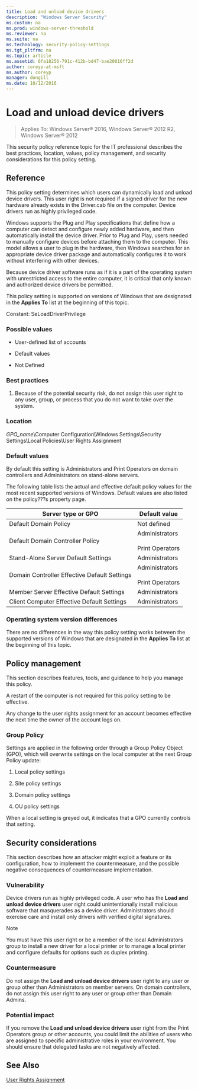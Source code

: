 ```yaml
---
title: Load and unload device drivers
description: "Windows Server Security"
ms.custom: na
ms.prod: windows-server-threshold
ms.reviewer: na
ms.suite: na
ms.technology: security-policy-settings
ms.tgt_pltfrm: na
ms.topic: article
ms.assetid: 6fa18256-791c-412b-bd47-bae20016ff2d
author: coreyp-at-msft
ms.author: coreyp
manager: dongill
ms.date: 10/12/2016
---
```

# Load and unload device drivers

>Applies To: Windows Server&reg; 2016, Windows Server&reg; 2012 R2, Windows Server&reg; 2012

This security policy reference topic for the IT professional describes the best practices, location, values, policy management, and security considerations for this policy setting.  
  
## Reference  
This policy setting determines which users can dynamically load and unload device drivers. This user right is not required if a signed driver for the new hardware already exists in the Driver.cab file on the computer. Device drivers run as highly privileged code.  
  
Windows supports the Plug and Play specifications that define how a computer can detect and configure newly added hardware, and then automatically install the device driver. Prior to Plug and Play, users needed to manually configure devices before attaching them to the computer. This model allows a user to plug in the hardware, then Windows searches for an appropriate device driver package and automatically configures it to work without interfering with other devices.  
  
Because device driver software runs as if it is a part of the operating system with unrestricted access to the entire computer, it is critical that only known and authorized device drivers be permitted.  
  
This policy setting is supported on versions of Windows that are designated in the **Applies To** list at the beginning of this topic.  
  
Constant: SeLoadDriverPrivilege  
  
### Possible values  
  
-   User-defined list of accounts  
  
-   Default values  
  
-   Not Defined  
  
### Best practices  
  
1.  Because of the potential security risk, do not assign this user right to any user, group, or process that you do not want to take over the system.  
  
### Location  
*GPO_name*\Computer Configuration\Windows Settings\Security Settings\Local Policies\User Rights Assignment  
  
### Default values  
By default this setting is Administrators and Print Operators on domain controllers and Administrators on stand-alone servers.  
  
The following table lists the actual and effective default policy values for the most recent supported versions of Windows. Default values are also listed on the policy???s property page.  
  
|Server type or GPO|Default value|  
|-----------|---------|  
|Default Domain Policy|Not defined|  
|Default Domain Controller Policy|Administrators<br /><br />Print Operators|  
|Stand-Alone Server Default Settings|Administrators|  
|Domain Controller Effective Default Settings|Administrators<br /><br />Print Operators|  
|Member Server Effective Default Settings|Administrators|  
|Client Computer Effective Default Settings|Administrators|  
  
### Operating system version differences  
There are no differences in the way this policy setting works between the supported versions of Windows that are designated in the **Applies To** list at the beginning of this topic.  
  
## Policy management  
This section describes features, tools, and guidance to help you manage this policy.  
  
A restart of the computer is not required for this policy setting to be effective.  
  
Any change to the user rights assignment for an account becomes effective the next time the owner of the account logs on.  
  
### Group Policy  
Settings are applied in the following order through a Group Policy Object (GPO), which will overwrite settings on the local computer at the next Group Policy update:  
  
1.  Local policy settings  
  
2.  Site policy settings  
  
3.  Domain policy settings  
  
4.  OU policy settings  
  
When a local setting is greyed out, it indicates that a GPO currently controls that setting.  
  
## Security considerations  
This section describes how an attacker might exploit a feature or its configuration, how to implement the countermeasure, and the possible negative consequences of countermeasure implementation.  
  
### Vulnerability  
Device drivers run as highly privileged code. A user who has the **Load and unload device drivers** user right could unintentionally install malicious software that masquerades as a device driver. Administrators should exercise care and install only drivers with verified digital signatures.  
  
> [!NOTE]  
> You must have this user right or be a member of the local Administrators group to install a new driver for a local printer or to manage a local printer and configure defaults for options such as duplex printing.  
  
### Countermeasure  
Do not assign the **Load and unload device drivers** user right to any user or group other than Administrators on member servers. On domain controllers, do not assign this user right to any user or group other than Domain Admins.  
  
### Potential impact  
If you remove the **Load and unload device drivers** user right from the Print Operators group or other accounts, you could limit the abilities of users who are assigned to specific administrative roles in your environment. You should ensure that delegated tasks are not negatively affected.  
  
## See Also  
[User Rights Assignment](user-rights-assignment.md)  
  

